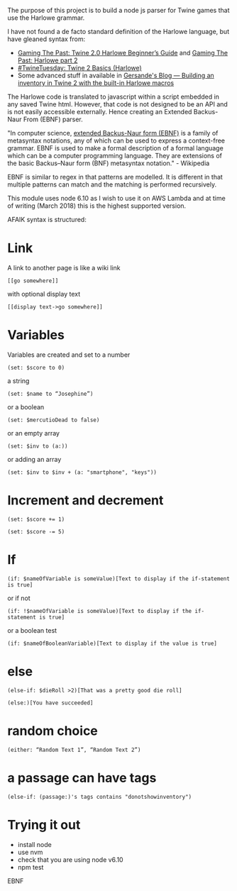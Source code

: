The purpose of this project is to build a node js parser for Twine games that
use the Harlowe grammar.

I have not found a de facto standard definition of the Harlowe language, but have gleaned syntax from:

* [Gaming The Past: Twine 2.0 Harlowe Beginner’s Guide](https://gamingthepast.net/simulation-design/twine-interactive-fiction-tool/twine-2-0-harlowe-beginners-guide/) and [Gaming The Past: Harlowe part 2](https://gamingthepast.net/simulation-design/twine-interactive-fiction-tool/twine-harlowe-part-2/)
* [#TwineTuesday: Twine 2 Basics (Harlowe)](https://videlais.com/2015/08/11/twinetuesday-twine-2-basics-harlowe/)
* Some advanced stuff in available in [Gersande's Blog — Building an inventory in Twine 2 with the built-in Harlowe macros](https://gersande.com/blog/designing-inventories-in-twine-2-with-the-built-in-harlowe-macros/)

The Harlowe code is translated to javascript within a script embedded in any saved
Twine html. However, that code is not designed to be an API and is not easily accessible externally. Hence creating an Extended Backus-Naur From (EBNF) parser.

"In computer science, [extended Backus-Naur form (EBNF)](https://en.wikipedia.org/wiki/Extended_Backus%E2%80%93Naur_form) is a family of metasyntax notations, any of which can be used to express a context-free grammar. EBNF is used to make a formal description of a formal language which can be a computer programming language. They are extensions of the basic Backus–Naur form (BNF) metasyntax notation." - Wikipedia

EBNF is similar to regex in that patterns are modelled. It is different in that multiple patterns can match and the matching is performed recursively.

This module uses node 6.10 as I wish to use it on AWS Lambda and at time of writing
(March 2018) this is the highest supported version.

AFAIK syntax is structured:

Link
====
A link to another page is like a wiki link
```
[[go somewhere]]
```
with optional display text
```
[[display text->go somewhere]]
```
Variables
=========
Variables are created and set to a number
```
(set: $score to 0)
```
a string
```
(set: $name to “Josephine”)
```
or a boolean
```
(set: $mercutioDead to false)
```
or an empty array
```
(set: $inv to (a:))
```
or adding an array
```
(set: $inv to $inv + (a: "smartphone", "keys"))
```
Increment and decrement
=======================
```
(set: $score += 1)
```
```
(set: $score -= 5)
```
If
==
```
(if: $nameOfVariable is someValue)[Text to display if the if-statement is true]
```
or if not
```
(if: !$nameOfVariable is someValue)[Text to display if the if-statement is true]
```
or a boolean test
```
(if: $nameOfBooleanVariable)[Text to display if the value is true]
```
else
====
```
(else-if: $dieRoll >2)[That was a pretty good die roll]
```
```
(else:)[You have succeeded]
```
random choice
=============
```
(either: “Random Text 1”, “Random Text 2”)
```
a passage can have tags
=======================
```
(else-if: (passage:)'s tags contains "donotshowinventory")
```

Trying it out
=============
* install node
* use nvm
* check that you are using node v6.10
* npm test

EBNF
